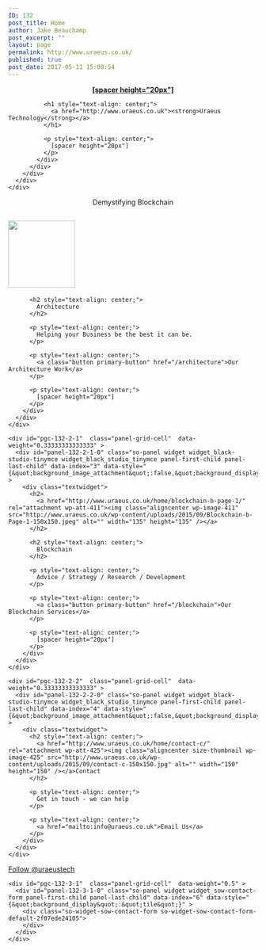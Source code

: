 ```yaml
---
ID: 132
post_title: Home
author: Jake Beauchamp
post_excerpt: ""
layout: page
permalink: http://www.uraeus.co.uk/
published: true
post_date: 2017-05-11 15:00:54
---
```

<div id="pl-132"  class="panel-layout" >
  <div id="pg-132-0"  class="panel-grid panel-has-style"  data-style="{&quot;background_display&quot;:&quot;center&quot;,&quot;row_stretch&quot;:&quot;full-stretched&quot;,&quot;cell_alignment&quot;:&quot;flex-start&quot;}"  data-color-label="1" >
    <div class="siteorigin-panels-stretch panel-row-style panel-row-style-for-132-0" data-stretch-type="full-stretched" >
      <div id="pgc-132-0-0"  class="panel-grid-cell"  data-weight="1" >
        <div id="panel-132-0-0-0" class="so-panel widget widget_black-studio-tinymce widget_black_studio_tinymce panel-first-child panel-last-child" data-index="0" data-style="{&quot;background&quot;:&quot;#5c9ab2&quot;,&quot;background_display&quot;:&quot;parallax&quot;,&quot;font_color&quot;:&quot;#ffffff&quot;,&quot;link_color&quot;:&quot;#ffffff&quot;}" >
          <div class="panel-widget-style panel-widget-style-for-132-0-0-0" >
            <div class="textwidget">
              <p style="text-align: center;">
                <a href="http://www.uraeus.co.uk"><strong>[spacer height="20px"]</strong></a>
              </p>
              
              <h1 style="text-align: center;">
                <a href="http://www.uraeus.co.uk"><strong>Uraeus Technology</strong></a>
              </h1>
              
              <p style="text-align: center;">
                [spacer height="20px"]
              </p>
            </div>
          </div>
        </div>
      </div>
    </div>
  </div>
  
  <div id="pg-132-1"  class="panel-grid panel-no-style"  data-style="{&quot;background_display&quot;:&quot;tile&quot;,&quot;cell_alignment&quot;:&quot;flex-start&quot;}" >
    <div id="pgc-132-1-0"  class="panel-grid-cell"  data-weight="1" >
      <div id="panel-132-1-0-0" class="so-panel widget widget_black-studio-tinymce widget_black_studio_tinymce panel-first-child panel-last-child" data-index="1" data-style="{&quot;background_display&quot;:&quot;tile&quot;}" >
        <div class="textwidget">
          <p style="text-align: center;">
            Demystifying Blockchain
          </p>
        </div>
      </div>
    </div>
  </div>
  
  <div id="pg-132-2"  class="panel-grid panel-no-style"  data-style="{&quot;background_display&quot;:&quot;tile&quot;,&quot;cell_alignment&quot;:&quot;flex-start&quot;}" >
    <div id="pgc-132-2-0"  class="panel-grid-cell"  data-weight="0.33333333333333" >
      <div id="panel-132-2-0-0" class="so-panel widget widget_black-studio-tinymce widget_black_studio_tinymce panel-first-child panel-last-child" data-index="2" data-style="{&quot;background_image_attachment&quot;:false,&quot;background_display&quot;:&quot;tile&quot;}" >
        <div class="textwidget">
          <h2>
            <a href="http://www.uraeus.co.uk/home/architecture-a/" rel="attachment wp-att-424"><img class="aligncenter  wp-image-424" src="http://www.uraeus.co.uk/wp-content/uploads/2015/09/architecture-a-150x150.jpg" alt="" width="135" height="135" /></a>
          </h2>
          
          <h2 style="text-align: center;">
            Architecture
          </h2>
          
          <p style="text-align: center;">
            Helping your Business be the best it can be.
          </p>
          
          <p style="text-align: center;">
            <a class="button primary-button" href="/architecture">Our Architecture Work</a>
          </p>
          
          <p style="text-align: center;">
            [spacer height="20px"]
          </p>
        </div>
      </div>
    </div>
    
    <div id="pgc-132-2-1"  class="panel-grid-cell"  data-weight="0.33333333333333" >
      <div id="panel-132-2-1-0" class="so-panel widget widget_black-studio-tinymce widget_black_studio_tinymce panel-first-child panel-last-child" data-index="3" data-style="{&quot;background_image_attachment&quot;:false,&quot;background_display&quot;:&quot;tile&quot;}" >
        <div class="textwidget">
          <h2>
            <a href="http://www.uraeus.co.uk/home/blockchain-b-page-1/" rel="attachment wp-att-411"><img class="aligncenter wp-image-411" src="http://www.uraeus.co.uk/wp-content/uploads/2015/09/Blockchain-b-Page-1-150x150.jpeg" alt="" width="135" height="135" /></a>
          </h2>
          
          <h2 style="text-align: center;">
            Blockchain
          </h2>
          
          <p style="text-align: center;">
            Advice / Strategy / Research / Development
          </p>
          
          <p style="text-align: center;">
            <a class="button primary-button" href="/blockchain">Our Blockchain Services</a>
          </p>
          
          <p style="text-align: center;">
            [spacer height="20px"]
          </p>
        </div>
      </div>
    </div>
    
    <div id="pgc-132-2-2"  class="panel-grid-cell"  data-weight="0.33333333333333" >
      <div id="panel-132-2-2-0" class="so-panel widget widget_black-studio-tinymce widget_black_studio_tinymce panel-first-child panel-last-child" data-index="4" data-style="{&quot;background_image_attachment&quot;:false,&quot;background_display&quot;:&quot;tile&quot;}" >
        <div class="textwidget">
          <h2 style="text-align: center;">
            <a href="http://www.uraeus.co.uk/home/contact-c/" rel="attachment wp-att-425"><img class="aligncenter size-thumbnail wp-image-425" src="http://www.uraeus.co.uk/wp-content/uploads/2015/09/contact-c-150x150.jpg" alt="" width="150" height="150" /></a>Contact
          </h2>
          
          <p style="text-align: center;">
            Get in touch - we can help
          </p>
          
          <p style="text-align: center;">
            <a href="mailto:info@uraeus.co.uk">Email Us</a>
          </p>
        </div>
      </div>
    </div>
  </div>
  
  <div id="pg-132-3"  class="panel-grid panel-no-style"  data-style="{&quot;background_display&quot;:&quot;tile&quot;,&quot;cell_alignment&quot;:&quot;flex-start&quot;}" >
    <div id="pgc-132-3-0"  class="panel-grid-cell"  data-style="{&quot;background_display&quot;:&quot;tile&quot;,&quot;vertical_alignment&quot;:&quot;auto&quot;}"  data-weight="0.5" >
      <div id="panel-132-3-0-0" class="so-panel widget widget_twitter-follow panel-first-child panel-last-child" data-index="5" data-style="{&quot;background_display&quot;:&quot;tile&quot;}" >
        <div class="twitter-follow">
          <a href="https://twitter.com/intent/follow?screen_name=uraeustech" class="twitter-follow-button" data-size="large">Follow @uraeustech</a>
        </div>
      </div>
    </div>
    
    <div id="pgc-132-3-1"  class="panel-grid-cell"  data-weight="0.5" >
      <div id="panel-132-3-1-0" class="so-panel widget widget_sow-contact-form panel-first-child panel-last-child" data-index="6" data-style="{&quot;background_display&quot;:&quot;tile&quot;}" >
        <div class="so-widget-sow-contact-form so-widget-sow-contact-form-default-2f07ede24105">
        </div>
      </div>
    </div>
  </div>
</div>